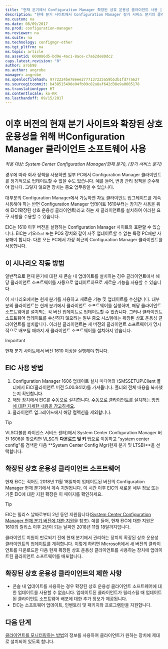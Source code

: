 ```yaml
---
title: "현재 분기에서 Configuration Manager 확장된 상호 운용성 클라이언트 사용 | Microsoft Docs"
description: "현재 분기 사이트에서 Configuration Manager 장기 서비스 분기의 클라이언트를 사용하는 방법을 알아봅니다."
ms.custom: na
ms.date: 08/09/2017
ms.prod: configuration-manager
ms.reviewer: na
ms.suite: na
ms.technology: configmgr-other
ms.tgt_pltfrm: na
ms.topic: article
ms.assetid: 600086d5-bd9e-4ac1-8ace-c7a62de80dc2
caps.latest.revision: "0"
author: arob98
ms.author: angrobe
manager: angrobe
ms.openlocfilehash: 9772224be78eee2777137225a59b53b1fd77a627
ms.sourcegitcommit: b438515490e04fb09c82a8af642d38e9a0605178
ms.translationtype: HT
ms.contentlocale: ko-KR
ms.lasthandoff: 09/15/2017
---
```

# <a name="use-the-configuration-manager-client-software-for-extended-interoperability-with-future-versions-of-a-current-branch-site"></a>이후 버전의 현재 분기 사이트와 확장된 상호 운용성을 위해 버Configuration Manager 클라이언트 소프트웨어 사용

*적용 대상: System Center Configuration Manager(현재 분기), (장기 서비스 분기)*  

경우에 따라 회사 정책을 사용하면 일부 PC에서 Configuration Manager 클라이언트를 정기적으로 업데이트할 수 없을 수도 있습니다. 예를 들어, 변경 관리 정책을 준수해야 합니다. 그렇지 않으면 장치는 중요 업무용일 수 있습니다.

대부분의 Configuration Manager에서 가능하면 자동 클라이언트 업그레이드를 계속 사용해야 하는 반면 Configuration Manager 업데이트 1610부터는 장기간 사용을 위해 EIC(확장된 상호 운용성 클라이언트)라고 하는 새 클라이언트를 설치하여 이러한 요구 사항을 수용할 수 있습니다.

EIC는 1610 이후 버전을 실행하는 Configuration Manager 사이트와 호환할 수 있습니다. EIC는 키오스크 또는 POS 장치와 같이 자주 업데이트할 수 없는 특정 PC에만 사용해야 합니다. 다른 모든 PC에서 가장 최근의 Configuration Manager 클라이언트를 사용합니다.

## <a name="how-this-scenario-works"></a>이 시나리오 작동 방법

일반적으로 현재 분기에 대한 새 콘솔 내 업데이트를 설치하는 경우 클라이언트에서 해당 클라이언트 소프트웨어를 자동으로 업데이트하므로 새로운 기능을 사용할 수 있습니다.

이 시나리오에서는 현재 분기를 사용하고 새로운 기능 및 업데이트를 수신합니다. 대부분의 클라이언트는 현재 분기에서 클라이언트 소프트웨어를 실행하며, 해당 클라이언트 소프트웨어를 설치되는 각 버전 업데이트로 업데이트할 수 있습니다. 그러나 클라이언트 소프트웨어 업데이트를 수신하지 않으려는 일부 중요 시스템에는 확장된 상호 운용성 클라이언트를 설치합니다. 이러한 클라이언트는 새 버전의 클라이언트 소프트웨어가 명시적으로 배포될 때까지 새 클라이언트 소프트웨어를 설치하지 않습니다.

>[!IMPORTANT]
>현재 분기 사이트에서 버전 1610 이상을 실행해야 합니다.

## <a name="how-to-use-the-eic"></a>EIC 사용 방법

1. Configuration Manager 1606 업데이트 설치 미디어의 \SMSSETUP\Client 폴더에서 EIC(클라이언트 버전 5.00.8412)를 가져옵니다. 폴더의 전체 내용을 복사했는지 확인합니다.
2. 해당 장치에서 EIC를 수동으로 설치합니다. [수동으로 클라이언트를 설치하는 방법에 대한 자세한 내용을 참고하세요](/sccm/core/clients/deploy/deploy-clients-to-windows-computers#BKMK_Manual).
3. 클라이언트 업그레이드에서 해당 컬렉션을 제외합니다.

>[!TIP]
>VLSC(볼륨 라이선스 서비스 센터)에서 System Center Configuration Manager 버전 1606을 찾으려면 [VLSC](https://www.microsoft.com/Licensing/servicecenter/Downloads/DownloadsAndKeys.aspx)의 **다운로드 및 키** 탭으로 이동하고 "system center config"를 검색한 다음 **System Center Config Mgr(현재 분기 및 LTSB)**을 선택합니다.

## <a name="the-extended-interoperability-client-software"></a>확장된 상호 운용성 클라이언트 소프트웨어

현재 EIC는 적어도 2018년 11월 18일까지 업데이트된 버전의 Configuration Manager 현재 분기에서 계속 지원됩니다. 이 시간 이후 EIC의 새로운 세부 정보 또는 기존 EIC에 대한 지원 확장은 이 페이지를 확인하세요.

>[!TIP]
>EIC는 릴리스 날짜로부터 2년 동안 지원됩니다([System Center Configuration Manager 현재 분기 버전에 대한 지원](/sccm/core/servers/manage/current-branch-versions-supported)을 참조). 예를 들어, 현재 EIC에 대한 지원은 1610의 릴리스 이후 2년이 되는 날짜인 2018년 11월 18일까지입니다.

클라이언트 지원이 만료되기 전에 현재 분기에서 관리하는 장치의 확장된 상호 운용성 클라이언트의 업데이트를 계획합니다. 이렇게 하려면 Microsoft에서 새 버전의 클라이언트를 다운로드한 다음 현재 확장된 상호 운용성 클라이언트를 사용하는 장치에 업데이트된 클라이언트 소프트웨어를 배포합니다.

## <a name="limitations-of-the-extended-interoperability-client"></a>확장된 상호 운용성 클라이언트의 제한 사항

- 콘솔 내 업데이트를 사용하는 경우 확장된 상호 운용성 클라이언트 소프트웨어에 대한 업데이트를 사용할 수 없습니다. 업데이트된 클라이언트가 릴리스될 때 업데이트된 클라이언트 소프트웨어 배포에 대한 추가 정보가 제공됩니다.
- EIC는 소프트웨어 업데이트, 인벤토리 및 패키지와 프로그램만을 지원합니다.

## <a name="next-steps"></a>다음 단계

[클라이언트를 모니터링하는 방법](/sccm/core/clients/manage/monitor-clients)의 정보를 사용하여 클라이언트가 원하는 장치에 제대로 설치되어 있도록 합니다.
